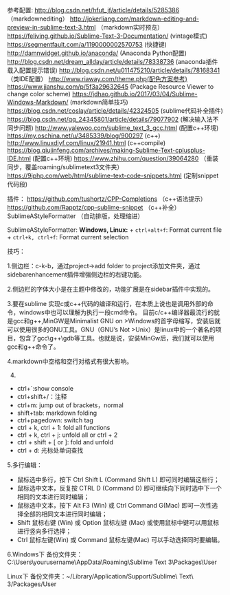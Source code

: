 参考配置:
    http://blog.csdn.net/hfut_jf/article/details/5285386 （markdownediting）
    http://jokerliang.com/markdown-editing-and-preview-in-sublime-text-3.html （markdown实时预览）
    https://feliving.github.io/Sublime-Text-3-Documentation/ (vintage模式)
    https://segmentfault.com/a/1190000002570753 (快捷键)
    http://damnwidget.github.io/anaconda/ (Anaconda Python配置)
    http://blog.csdn.net/dream_allday/article/details/78338736 (anaconda插件载入配置提示错误)
    http://blog.csdn.net/u011475210/article/details/78168341 （类IDE配置）
    http://www.riaway.com/theme.php(配色方案参考)
    https://www.jianshu.com/p/5f3a29632645 (Package Resource Viewer to change color scheme)
    https://jdhao.github.io/2017/03/04/Sublime-Windows-Markdown/ (markdown简单技巧)
    https://blog.csdn.net/coslay/article/details/42324505 (sublime代码补全插件)
    https://blog.csdn.net/qq_24345801/article/details/79077902 (解决输入法不同步问题)
    http://www.yalewoo.com/sublime_text_3_gcc.html  (配置c++环境)
    https://my.oschina.net/u/3485339/blog/900297  (c++) 
    http://www.linuxdiyf.com/linux/21941.html (c++compile)
    https://blog.qiujinfeng.com/archives/making-Sublime-Text-cplusplus-IDE.html  (配置c++环境)
    https://www.zhihu.com/question/39064280  （重装同步，覆盖roaming/sublimetext3文件夹）
    https://9iphp.com/web/html/sublime-text-code-snippets.html (定制snippet代码段)
    
插件：
    https://github.com/tushortz/CPP-Completions   （c++语法提示）
    https://github.com/Rapptz/cpp-sublime-snippet  （c++补全）
    SublimeAStyleFormatter （自动排版，处理缩进）

SublimeAStyleFormatter:
    **Windows, Linux:**
    + `ctrl+alt+f`: Format current file
    + `ctrl+k, ctrl+f`: Format current selection


技巧：

1.侧边栏：c-k-b，通过project->add folder to project添加文件夹，通过sidebarenhancement插件增强侧边栏的右键功能。

2.侧边栏的字体大小是在主题中修改的，功能扩展是在sidebar插件中实现的。 

3.要在sublime 实现c或c++代码的编译和运行，在本质上说也是调用外部的命令，windows中也可以理解为执行一段cmd命令。 
目前c/c++编译器最流行的就是gcc和g++,MinGW是Minimalist GNU on >Windows的首字母缩写，安装后就可以使用很多的GNU工具。GNU（GNU’s Not >Unix）是linux中的一个著名的项目，包含了gcc\g++\gdb等工具。也就是说，安装MinGw后，我们就可以使用gcc和g++命令了。

4.markdown中空格和空行对格式有很大影响。 

4.
 + ctrl+`:show console  
 + ctrl+shift+/：注释  
 + ctrl+m: jump out of brackets，normal  
 + shift+tab: markdown folding  
 + ctrl+pagedown: switch tag    
 + ctrl + k, ctrl + 1: fold all functions  
 + ctrl + k, ctrl + j: unfold all  or ctrl + 2          
 + ctrl + shift + [ or ]: fold and unfold 
 + ctrl + d: 光标处单词查找
 
5.多行编辑：
+ 鼠标选中多行，按下 Ctrl Shift L (Command Shift L) 即可同时编辑这些行；   
+ 鼠标选中文本，反复按 CTRL D (Command D) 即可继续向下同时选中下一个相同的文本进行同时编辑；   
+ 鼠标选中文本，按下 Alt F3 (Win) 或 Ctrl Command G(Mac) 即可一次性选择全部的相同文本进行同时编辑；    
+ Shift 鼠标右键 (Win) 或 Option 鼠标左键 (Mac) 或使用鼠标中键可以用鼠标进行竖向多行选择；    
+ Ctrl 鼠标左键(Win) 或 Command 鼠标左键(Mac) 可以手动选择同时要编辑。   

6.Windows下
备份文件夹：C:\Users\yourusername\AppData\Roaming\Sublime Text 3\Packages\User

Linux下
备份文件夹：~/Library/Application/Support/Sublime\ Text\ 3/Packages/User



